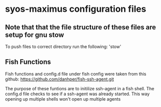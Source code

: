 # syos-maximus configuration files

## Note that that the file structure of these files are setup for gnu stow

To push files to correct directory run the following:
'stow'


## Fish Functions

Fish functions and config.d file under fish config were taken from this github: <https://github.com/danhper/fish-ssh-agent.git>

The purpose of these funtions are to initilize ssh-agent in a fish shell. The config.d file checks to see if a ssh-agent was already started. This way opening up multiple shells won't open up multiple agents

